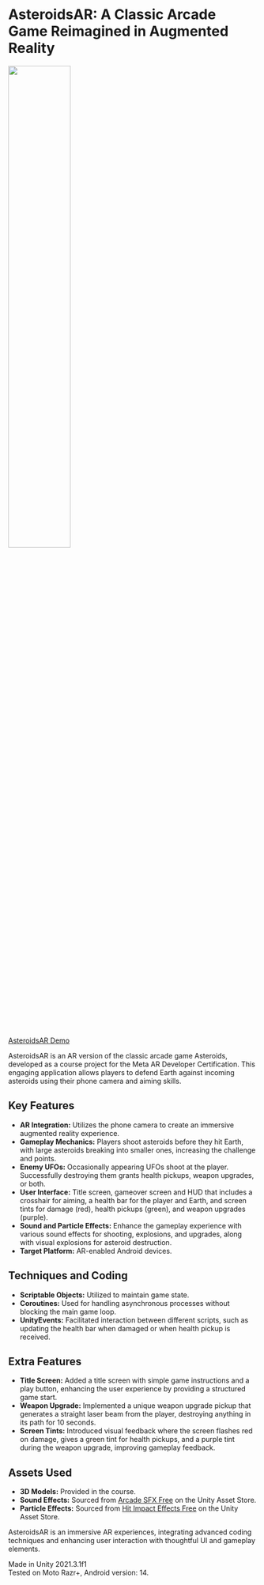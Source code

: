 # AsteroidsAR: A Classic Arcade Game Reimagined in Augmented Reality
<img src="https://github.com/user-attachments/assets/41829b1e-c963-45bb-b66f-f69584f50c5d" width=50% height=50%>

[AsteroidsAR Demo](https://youtu.be/ygL5PjM235U)

AsteroidsAR is an AR version of the classic arcade game Asteroids, developed as a course project for the Meta AR Developer Certification. This engaging application allows players to defend Earth against incoming asteroids using their phone camera and aiming skills.

## Key Features
- **AR Integration:** Utilizes the phone camera to create an immersive augmented reality experience.
- **Gameplay Mechanics:** Players shoot asteroids before they hit Earth, with large asteroids breaking into smaller ones, increasing the challenge and points.
- **Enemy UFOs:** Occasionally appearing UFOs shoot at the player. Successfully destroying them grants health pickups, weapon upgrades, or both.
- **User Interface:** Title screen, gameover screen and HUD that includes a crosshair for aiming, a health bar for the player and Earth, and screen tints for damage (red), health pickups (green), and weapon upgrades (purple).
- **Sound and Particle Effects:** Enhance the gameplay experience with various sound effects for shooting, explosions, and upgrades, along with visual explosions for asteroid destruction.
- **Target Platform:** AR-enabled Android devices.
   
## Techniques and Coding
- **Scriptable Objects:** Utilized to maintain game state.
- **Coroutines:** Used for handling asynchronous processes without blocking the main game loop.
- **UnityEvents:** Facilitated interaction between different scripts, such as updating the health bar when damaged or when health pickup is received.

## Extra Features 
- **Title Screen:** Added a title screen with simple game instructions and a play button, enhancing the user experience by providing a structured game start.
- **Weapon Upgrade:** Implemented a unique weapon upgrade pickup that generates a straight laser beam from the player, destroying anything in its path for 10 seconds.
- **Screen Tints:** Introduced visual feedback where the screen flashes red on damage, gives a green tint for health pickups, and a purple tint during the weapon upgrade, improving gameplay feedback.

## Assets Used 
- **3D Models:** Provided in the course.
- **Sound Effects:** Sourced from [Arcade SFX Free](https://assetstore.unity.com/packages/audio/sound-fx/arcade-sfx-free-42983) on the Unity Asset Store.
- **Particle Effects:** Sourced from [Hit Impact Effects Free](https://assetstore.unity.com/packages/vfx/particles/hit-impact-effects-free-218385) on the Unity Asset Store.

AsteroidsAR is an immersive AR experiences, integrating advanced coding techniques and enhancing user interaction with thoughtful UI and gameplay elements.

Made in Unity 2021.3.1f1<br />
Tested on Moto Razr+, Android version: 14.

